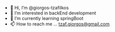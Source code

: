 - 👋 Hi, I’m @giorgos-tzafilkos
- 👀 I’m interested in backEnd development
- 🌱 I’m currently learning springBoot
- 📫 How to reach me ... tzaf.giorgos@gmail.com

<!---
giorgos-tzafilkos/giorgos-tzafilkos is a ✨ special ✨ repository because its `README.md` (this file) appears on your GitHub profile.
You can click the Preview link to take a look at your changes.
--->
